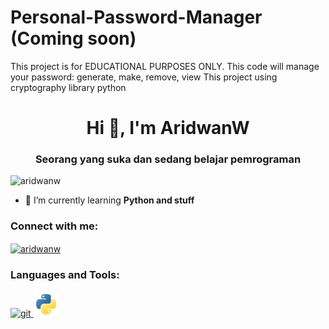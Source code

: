 # Personal-Password-Manager (Coming soon)
This project is for EDUCATIONAL PURPOSES ONLY. This code will manage your password: generate, make, remove, view
This project using cryptography library python

<h1 align="center">Hi 👋, I'm AridwanW</h1>
<h3 align="center">Seorang yang suka dan sedang belajar pemrograman</h3>

<p align="left"> <img src="https://komarev.com/ghpvc/?username=aridwanw&label=Profile%20views&color=0e75b6&style=flat" alt="aridwanw" /> </p>

- 🌱 I’m currently learning **Python and stuff**

<h3 align="left">Connect with me:</h3>
<p align="left">
<a href="https://instagram.com/aridwanw" target="blank"><img align="center" src="https://raw.githubusercontent.com/rahuldkjain/github-profile-readme-generator/master/src/images/icons/Social/instagram.svg" alt="aridwanw" height="30" width="40" /></a>
</p>

<h3 align="left">Languages and Tools:</h3>
<p align="left"> <a href="https://git-scm.com/" target="_blank" rel="noreferrer"> <img src="https://www.vectorlogo.zone/logos/git-scm/git-scm-icon.svg" alt="git" width="40" height="40"/> </a> <a href="https://www.python.org" target="_blank" rel="noreferrer"> <img src="https://raw.githubusercontent.com/devicons/devicon/master/icons/python/python-original.svg" alt="python" width="40" height="40"/> </a> </p>

